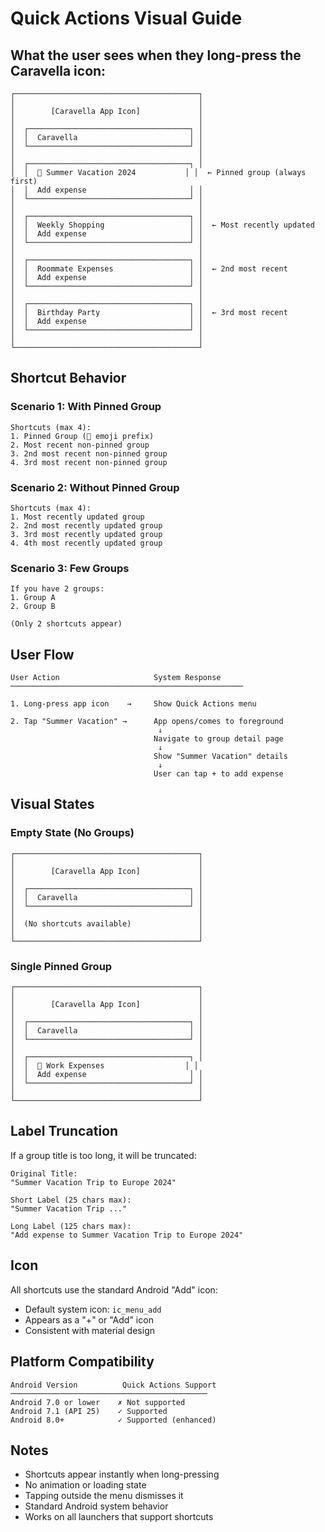 # Quick Actions Visual Guide

## What the user sees when they long-press the Caravella icon:

```
┌─────────────────────────────────────────┐
│                                         │
│        [Caravella App Icon]             │
│                                         │
│  ┌────────────────────────────────────┐ │
│  │  Caravella                         │ │
│  └────────────────────────────────────┘ │
│                                         │
│  ┌────────────────────────────────────┐ │
│  │  📌 Summer Vacation 2024           │ │  ← Pinned group (always first)
│  │  Add expense                       │ │
│  └────────────────────────────────────┘ │
│                                         │
│  ┌────────────────────────────────────┐ │
│  │  Weekly Shopping                   │ │  ← Most recently updated
│  │  Add expense                       │ │
│  └────────────────────────────────────┘ │
│                                         │
│  ┌────────────────────────────────────┐ │
│  │  Roommate Expenses                 │ │  ← 2nd most recent
│  │  Add expense                       │ │
│  └────────────────────────────────────┘ │
│                                         │
│  ┌────────────────────────────────────┐ │
│  │  Birthday Party                    │ │  ← 3rd most recent
│  │  Add expense                       │ │
│  └────────────────────────────────────┘ │
│                                         │
└─────────────────────────────────────────┘
```

## Shortcut Behavior

### Scenario 1: With Pinned Group
```
Shortcuts (max 4):
1. Pinned Group (📌 emoji prefix)
2. Most recent non-pinned group
3. 2nd most recent non-pinned group
4. 3rd most recent non-pinned group
```

### Scenario 2: Without Pinned Group
```
Shortcuts (max 4):
1. Most recently updated group
2. 2nd most recently updated group
3. 3rd most recently updated group
4. 4th most recently updated group
```

### Scenario 3: Few Groups
```
If you have 2 groups:
1. Group A
2. Group B

(Only 2 shortcuts appear)
```

## User Flow

```
User Action                     System Response
────────────────────────────────────────────────────

1. Long-press app icon    →     Show Quick Actions menu

2. Tap "Summer Vacation" →      App opens/comes to foreground
                                 ↓
                                Navigate to group detail page
                                 ↓
                                Show "Summer Vacation" details
                                 ↓
                                User can tap + to add expense
```

## Visual States

### Empty State (No Groups)
```
┌─────────────────────────────────────────┐
│                                         │
│        [Caravella App Icon]             │
│                                         │
│  ┌────────────────────────────────────┐ │
│  │  Caravella                         │ │
│  └────────────────────────────────────┘ │
│                                         │
│  (No shortcuts available)               │
│                                         │
└─────────────────────────────────────────┘
```

### Single Pinned Group
```
┌─────────────────────────────────────────┐
│                                         │
│        [Caravella App Icon]             │
│                                         │
│  ┌────────────────────────────────────┐ │
│  │  Caravella                         │ │
│  └────────────────────────────────────┘ │
│                                         │
│  ┌────────────────────────────────────┐ │
│  │  📌 Work Expenses                  │ │
│  │  Add expense                       │ │
│  └────────────────────────────────────┘ │
│                                         │
└─────────────────────────────────────────┘
```

## Label Truncation

If a group title is too long, it will be truncated:

```
Original Title:
"Summer Vacation Trip to Europe 2024"

Short Label (25 chars max):
"Summer Vacation Trip ..."

Long Label (125 chars max):
"Add expense to Summer Vacation Trip to Europe 2024"
```

## Icon

All shortcuts use the standard Android "Add" icon:
- Default system icon: `ic_menu_add`
- Appears as a "+" or "Add" icon
- Consistent with material design

## Platform Compatibility

```
Android Version          Quick Actions Support
────────────────────────────────────────────
Android 7.0 or lower    ✗ Not supported
Android 7.1 (API 25)    ✓ Supported
Android 8.0+            ✓ Supported (enhanced)
```

## Notes

- Shortcuts appear instantly when long-pressing
- No animation or loading state
- Tapping outside the menu dismisses it
- Standard Android system behavior
- Works on all launchers that support shortcuts
